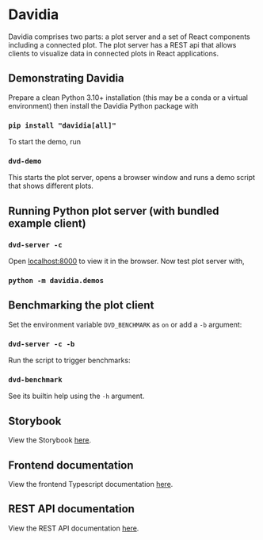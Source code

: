 # Davidia

Davidia comprises two parts: a plot server and a set of React components including a connected plot. The plot server has a REST api that allows clients to visualize data in connected plots in React applications.

## Demonstrating Davidia

Prepare a clean Python 3.10+ installation (this may be a conda or a virtual environment) then install the Davidia Python package with

### `pip install "davidia[all]"`

To start the demo, run

### `dvd-demo`

This starts the plot server, opens a browser window and runs a demo script that shows different plots.

## Running Python plot server (with bundled example client)

### `dvd-server -c`

Open [localhost:8000](http://localhost:8000) to view it in the browser. Now test plot server with,

### `python -m davidia.demos`

## Benchmarking the plot client

Set the environment variable `DVD_BENCHMARK` as `on` or add a `-b` argument:

### `dvd-server -c -b`

Run the script to trigger benchmarks:

### `dvd-benchmark`

See its builtin help using the `-h` argument.

## Storybook

View the Storybook [here](https://diamondlightsource.github.io/davidia).

## Frontend documentation

View the frontend Typescript documentation [here](https://diamondlightsource.github.io/davidia/typedocs/index.html).

## REST API documentation

View the REST API documentation [here](https://diamondlightsource.github.io/davidia/?path=/docs/api-documentation--docs).
